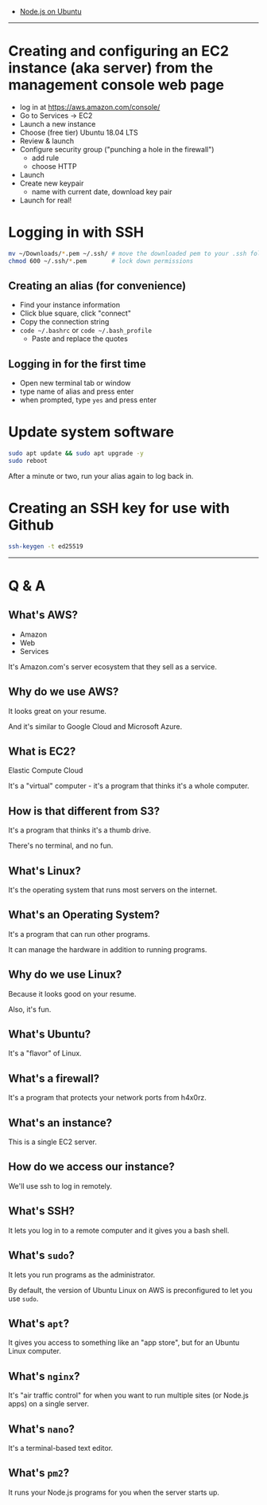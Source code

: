 


- [Node.js on Ubuntu](node-js.md)


-----

# Creating and configuring an EC2 instance (aka server) from the management console web page

- log in at https://aws.amazon.com/console/
- Go to Services -> EC2
- Launch a new instance
- Choose (free tier) Ubuntu 18.04 LTS
- Review & launch
- Configure security group ("punching a hole in the firewall")
    - add rule
    - choose HTTP
- Launch
- Create new keypair 
    - name with current date, download key pair
- Launch for real!

# Logging in with SSH

```sh
mv ~/Downloads/*.pem ~/.ssh/ # move the downloaded pem to your .ssh folder
chmod 600 ~/.ssh/*.pem       # lock down permissions
```

## Creating an alias (for convenience)

- Find your instance information
- Click blue square, click "connect"
- Copy the connection string
- `code ~/.bashrc` or `code ~/.bash_profile`
    - Paste and replace the quotes

## Logging in for the first time

- Open new terminal tab or window
- type name of alias and press enter
- when prompted, type `yes` and press enter

# Update system software

```sh
sudo apt update && sudo apt upgrade -y
sudo reboot
```

After a minute or two, run your alias again to log back in.

# Creating an SSH key for use with Github

```sh
ssh-keygen -t ed25519
```


-----

# Q & A

## What's AWS?

- Amazon
- Web
- Services

It's Amazon.com's server ecosystem that they sell as a service.

## Why do we use AWS?

It looks great on your resume.

And it's similar to Google Cloud and Microsoft Azure.

## What is EC2?

Elastic
Compute
Cloud

It's a "virtual" computer - it's a program that thinks it's a whole computer.

## How is that different from S3?

It's a program that thinks it's a thumb drive.

There's no terminal, and no fun.

## What's Linux?

It's the operating system that runs most servers on the internet.

## What's an Operating System?

It's a program that can run other programs.

It can manage the hardware in addition to running programs.

## Why do we use Linux?

Because it looks good on your resume.

Also, it's fun.

## What's Ubuntu?

It's a "flavor" of Linux.

## What's a firewall?

It's a program that protects your network ports from h4x0rz.

## What's an instance?

This is a single EC2 server.

## How do we access our instance?

We'll use ssh to log in remotely.

## What's SSH?

It lets you log in to a remote computer and it gives you a bash shell.

## What's `sudo`?

It lets you run programs as the administrator.

By default, the version of Ubuntu Linux on AWS is preconfigured to let you use `sudo`.

## What's `apt`?

It gives you access to something like an "app store", but for an Ubuntu Linux computer.

## What's `nginx`?

It's "air traffic control" for when you want to run multiple sites (or Node.js apps) on a single server.

## What's `nano`?

It's a terminal-based text editor.

## What's `pm2`?

It runs your Node.js programs for you when the server starts up.


